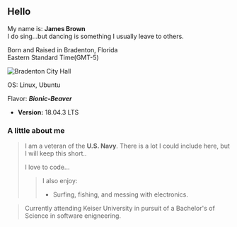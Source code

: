 ## Hello  
My name is: **James Brown**    
I do sing...but dancing is something I usually leave to others. 

Born and Raised in Bradenton, Florida    
Eastern Standard Time(GMT-5)    

![Bradenton City Hall](https://upload.wikimedia.org/wikipedia/commons/thumb/4/42/Bradenton_City_Hall.jpg/375px-Bradenton_City_Hall.jpg)    

OS: Linux, Ubuntu  

Flavor: **_Bionic-Beaver_**

   * **Version:** 18.04.3 LTS 
   
### A little about me  
>I am a veteran of the **U.S. Navy**.
>There is a lot I could include here, but I will keep this short..  
>
>I love to code...  
>> I also enjoy:
>>
>>  * Surfing, fishing, and messing with electronics.    

>Currently attending Keiser University in pursuit of a Bachelor's of Science in
software enigneering.
